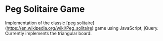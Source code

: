 # Peg Solitaire Game

Implementation of the classic [peg solitaire]
(https://en.wikipedia.org/wiki/Peg_solitaire) game  using JavaScript, jQuery.
Currently implements the triangular board.
